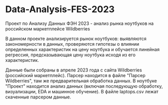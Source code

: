# Data-Analysis-FES-2023
Проект по Анализу Данных ФЭН 2023 - анализ рынка ноутбуков на российском маркетплейсе Wildberries

В данном проекте анализируется рынок ноутбуков: выявляются закономерности в данных, проверяются гипотезы о влиянии определенных характеристик на цену ноутбука и обучается линейная регрессия, предсказывающая цену ноутбука исходя из его характеристик.

Данные были собраны в апреле 2023 года с сайта Wildberries (российский маркетплейс). Парсер находится в файле "Парсер Wildberries", там же предварительная обработка данных.
В ноутбуке "Проект" находится анализ данных (включая последующую обработку, визуализации, EDA и машинное обучение). В файле laptops.csv лежат скаченные парсером данные.
